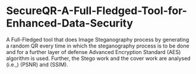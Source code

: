 # SecureQR-A-Full-Fledged-Tool-for-Enhanced-Data-Security
A Full-Fledged tool that does Image Steganography process by generating a random QR every time in which the steganography process is to be done and for a further layer of defense Advanced Encryption Standard (AES) algorithm is used. Further, the Stego work and the cover work are analysed (i.e.,) (PSNR) and (SSIM). 
